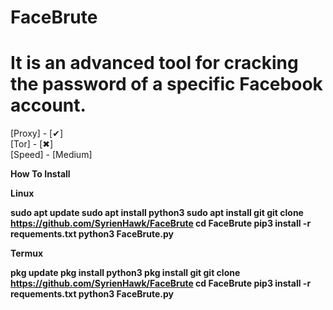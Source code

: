 # FaceBrute
It is an advanced tool for cracking the password of a specific Facebook account.
================
[Proxy] - [✔]<br/>
[Tor] - [✖]<br/>
[Speed] - [Medium]<br/>

<b>How To Install<b/>

Linux

sudo apt update
sudo apt install python3
sudo apt install git
git clone https://github.com/SyrienHawk/FaceBrute
cd FaceBrute
pip3 install -r requements.txt
python3 FaceBrute.py

Termux

pkg update
pkg install python3
pkg install git
git clone https://github.com/SyrienHawk/FaceBrute
cd FaceBrute
pip3 install -r requements.txt
python3 FaceBrute.py
